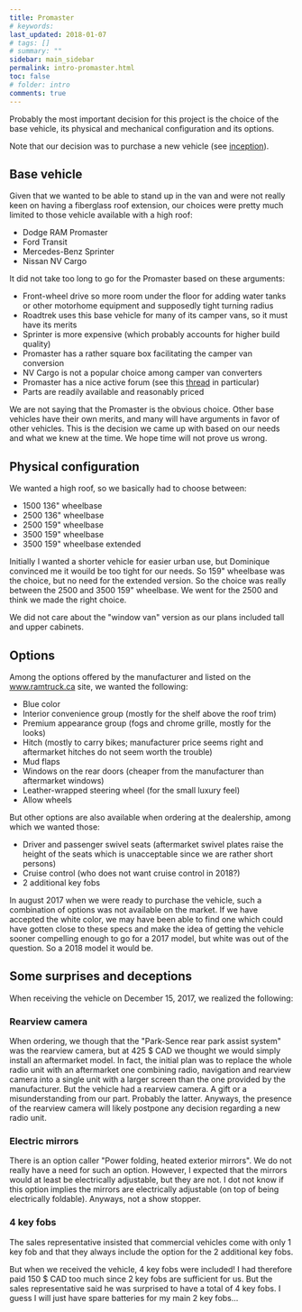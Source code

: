 ```yaml
---
title: Promaster
# keywords:
last_updated: 2018-01-07
# tags: []
# summary: ""
sidebar: main_sidebar
permalink: intro-promaster.html
toc: false
# folder: intro
comments: true
---
```


Probably the most important decision for this project is the choice of the base vehicle, its physical and mechanical configuration and its options.

Note that our decision was to purchase a new vehicle (see [inception](intro-inception.html)).

Base vehicle
------------

Given that we wanted to be able to stand up in the van and were not really keen on having a fiberglass roof extension, our choices were pretty much limited to those vehicle available with a high roof:

- Dodge RAM Promaster
- Ford Transit
- Mercedes-Benz Sprinter
- Nissan NV Cargo

It did not take too long to go for the Promaster based on these arguments:

- Front-wheel drive so more room under the floor for adding water tanks or other motorhome equipment and supposedly tight turning radius
- Roadtrek uses this base vehicle for many of its camper vans, so it must have its merits
- Sprinter is more expensive (which probably accounts for higher build quality)  
- Promaster has a rather square box facilitating the camper van conversion
- NV Cargo is not a popular choice among camper van converters
- Promaster has a nice active forum (see this <a href="http://www.promasterforum.com/forum/showthread.php?t=56586" target="_blank">thread</a> in particular)
- Parts are readily available and reasonably priced

We are not saying that the Promaster is the obvious choice. Other base vehicles have their own merits, and many will have arguments in favor of other vehicles. This is the decision we came up with based on our needs and what we knew at the time. We hope time will not prove us wrong.

Physical configuration
----------------------

We wanted a high roof, so we basically had to choose between:

- 1500 136" wheelbase
- 2500 136" wheelbase
- 2500 159" wheelbase
- 3500 159" wheelbase
- 3500 159" wheelbase extended 

Initially I wanted a shorter vehicle for easier urban use, but Dominique convinced me it wouild be too tight for our needs. So 159" wheelbase was the choice, but no need for the extended version. So the choice was really between the 2500 and 3500 159" wheelbase. We went for the 2500 and think we made the right choice.

We did not care about the "window van" version as our plans included tall and upper cabinets.  

Options
-------

Among the options offered by the manufacturer and listed on the <a href="https://www.ramtruck.ca" target="_blank">www.ramtruck.ca</a> site, we wanted the following:

- Blue color
- Interior convenience group (mostly for the shelf above the roof trim)
- Premium appearance group (fogs and chrome grille, mostly for the looks)
- Hitch (mostly to carry bikes; manufacturer price seems right and aftermarket hitches do not seem worth the trouble)
- Mud flaps
- Windows on the rear doors (cheaper from the manufacturer than aftermarket windows)
- Leather-wrapped steering wheel (for the small luxury feel)
- Allow wheels

But other options are also available when ordering at the dealership, among which we wanted those:

- Driver and passenger swivel seats (aftermarket swivel plates raise the height of the seats which is unacceptable since we are rather short persons)
- Cruise control (who does not want cruise control in 2018?)
- 2 additional key fobs

In august 2017 when we were ready to purchase the vehicle, such a combination of options was not available on the market. If we have accepted the white color, we may have been able to find one which could have gotten close to these specs and make the idea of getting the vehicle sooner compelling enough to go for a 2017 model, but white was out of the question. So a 2018 model it would be.

Some surprises and deceptions
-----------------------------

When receiving the vehicle on December 15, 2017, we realized the following:

### Rearview camera

When ordering, we though that the "Park-Sence rear park assist system" was the rearview camera, but at 425 $ CAD we thought we would simply install an aftermarket model. In fact, the initial plan was to replace the whole radio unit with an aftermarket one combining radio, navigation and rearview camera into a single unit with a larger screen than the one provided by the manufacturer. But the vehicle had a rearview camera. A gift or a misunderstanding from our part. Probably the latter. Anyways, the presence of the rearview camera will likely postpone any decision regarding a new radio unit.

### Electric mirrors

There is an option caller "Power folding, heated exterior mirrors". We do not really have a need for such an option. However, I expected that the mirrors would at least be electrically adjustable, but they are not. I dot not know if this option implies the mirrors are electrically adjustable (on top of being electrically foldable). Anyways, not a show stopper.

### 4 key fobs

The sales representative insisted that commercial vehicles come with only 1 key fob and that they always include the option for the 2 additional key fobs.

But when we received the vehicle, 4 key fobs were included! I had therefore paid 150 $ CAD too much since 2 key fobs are sufficient for us. But the sales representative said he was surprised to have a total of 4 key fobs. I guess I will just have spare batteries for my main 2 key fobs...  
